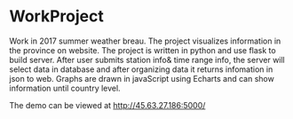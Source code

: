 # WorkProject
Work in 2017 summer weather breau. The project visualizes information in the province on website. The project is written in python and use flask to build server. After user submits station info&amp; time range info, the server will select data in database and after organizing data it returns infomation in json to web. Graphs are drawn in javaScript using Echarts and can show information until country level.

The demo can be viewed at http://45.63.27.186:5000/
